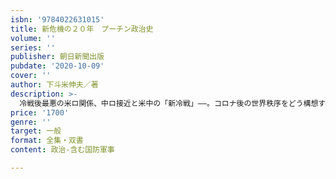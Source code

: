 ```yaml
---
isbn: '9784022631015'
title: 新危機の２０年　プーチン政治史
volume: ''
series: ''
publisher: 朝日新聞出版
pubdate: '2020-10-09'
cover: ''
author: 下斗米伸夫／著
description: >-
  冷戦後最悪の米ロ関係、中ロ接近と米中の「新冷戦」――。コロナ後の世界秩序をどう構想すべきか？　７月の国民投票で2036年まで続投可能になったロシアのプーチン大統領。この20年のロシア政治史を内政と外交との連繋から記述する。
price: '1700'
genre: ''
target: 一般
format: 全集・双書
content: 政治-含む国防軍事

---
```

